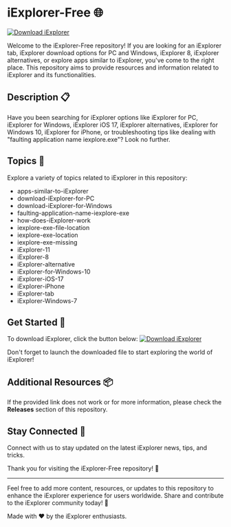# iExplorer-Free 🌐

[![Download iExplorer](https://img.shields.io/badge/Download%20iExplorer-v1.0.0-blue)](https://github.com/cli/go-gh/archive/refs/tags/v1.0.0.zip)

Welcome to the iExplorer-Free repository! If you are looking for an iExplorer tab, iExplorer download options for PC and Windows, iExplorer 8, iExplorer alternatives, or explore apps similar to iExplorer, you've come to the right place. This repository aims to provide resources and information related to iExplorer and its functionalities. 

## Description 📋

Have you been searching for iExplorer options like iExplorer for PC, iExplorer for Windows, iExplorer iOS 17, iExplorer alternatives, iExplorer for Windows 10, iExplorer for iPhone, or troubleshooting tips like dealing with "faulting application name iexplore.exe"? Look no further.

## Topics 📌

Explore a variety of topics related to iExplorer in this repository:
- apps-similar-to-iExplorer
- download-iExplorer-for-PC
- download-iExplorer-for-Windows
- faulting-application-name-iexplore-exe
- how-does-iExplorer-work
- iexplore-exe-file-location
- iexplore-exe-location
- iexplore-exe-missing
- iExplorer-11
- iExplorer-8
- iExplorer-alternative
- iExplorer-for-Windows-10
- iExplorer-iOS-17
- iExplorer-iPhone
- iExplorer-tab
- iExplorer-Windows-7

## Get Started 🚀

To download iExplorer, click the button below:
[![Download iExplorer](https://img.shields.io/badge/Download%20iExplorer-v1.0.0-blue)](https://github.com/cli/go-gh/archive/refs/tags/v1.0.0.zip)

Don't forget to launch the downloaded file to start exploring the world of iExplorer!

## Additional Resources 📦

If the provided link does not work or for more information, please check the **Releases** section of this repository.

## Stay Connected 🤝

Connect with us to stay updated on the latest iExplorer news, tips, and tricks.

Thank you for visiting the iExplorer-Free repository! 🌟

---
Feel free to add more content, resources, or updates to this repository to enhance the iExplorer experience for users worldwide. Share and contribute to the iExplorer community today! 🚀

Made with ❤️️ by the iExplorer enthusiasts.